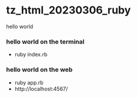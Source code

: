 # tz_html_20230306_ruby
hello world

### hello world on the terminal
* ruby index.rb

### hello world on the web
* ruby app.rb
* http://localhost:4567/
